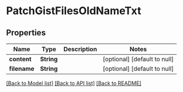 # PatchGistFilesOldNameTxt

## Properties
Name | Type | Description | Notes
------------ | ------------- | ------------- | -------------
**content** | **String** |  | [optional] [default to null]
**filename** | **String** |  | [optional] [default to null]

[[Back to Model list]](../README.md#documentation-for-models) [[Back to API list]](../README.md#documentation-for-api-endpoints) [[Back to README]](../README.md)


